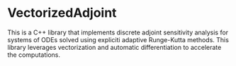 # VectorizedAdjoint
This is a C++ library that implements discrete adjoint sensitivity analysis for systems of ODEs solved using expliciti adaptive Runge-Kutta methods. This library leverages vectorization and automatic differentiation to accelerate the computations.

